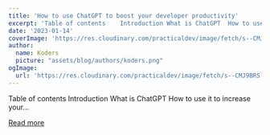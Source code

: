 ```yaml
---
title: 'How to use ChatGPT to boost your developer productivity'
excerpt: 'Table of contents    Introduction What is ChatGPT  How to use it to increase your...'
date: '2023-01-14'
coverImage: 'https://res.cloudinary.com/practicaldev/image/fetch/s--CMJ9BRSl--/c_imagga_scale,f_auto,fl_progressive,h_420,q_auto,w_1000/https://dev-to-uploads.s3.amazonaws.com/uploads/articles/atypdr0aoxb7tedvr51r.png'
author:
  name: Koders
  picture: "assets/blog/authors/koders.png"
ogImage:
  url: 'https://res.cloudinary.com/practicaldev/image/fetch/s--CMJ9BRSl--/c_imagga_scale,f_auto,fl_progressive,h_420,q_auto,w_1000/https://dev-to-uploads.s3.amazonaws.com/uploads/articles/atypdr0aoxb7tedvr51r.png'
---
```


Table of contents    Introduction What is ChatGPT  How to use it to increase your...

[Read more](https://dev.to/developeratul/how-to-use-chatgpt-to-boost-your-developer-productivity-3e5a)
